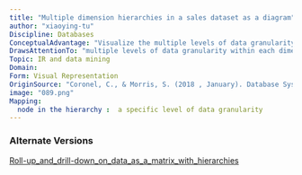 ```yaml
---
title: "Multiple dimension hierarchies in a sales dataset as a diagram"
author: "xiaoying-tu"
Discipline: Databases
ConceptualAdvantage: "Visualize the multiple levels of data granularity within each dimension"
DrawsAttentionTo: "multiple levels of data granularity within each dimension"
Topic: IR and data mining
Domain: 
Form: Visual Representation
OriginSource: "Coronel, C., & Morris, S. (2018 , January). Database Systems. 13 ed. Mason, OH: CENGAGE Learning Custom Publishing."
image: "089.png"
Mapping:
  node in the hierarchy :  a specific level of data granularity
---
```

### Alternate Versions
<a href="/nms/Roll-up_and_drill-down_on_data_as_a_matrix_with_hierarchies.html">Roll-up_and_drill-down_on_data_as_a_matrix_with_hierarchies</a>
